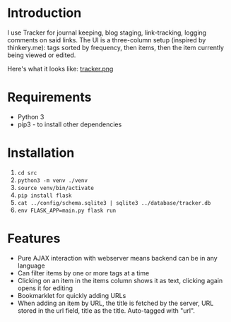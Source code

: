 Introduction
====

I use Tracker for journal keeping, blog staging, link-tracking, logging comments on said links. The UI is a three-column setup (inspired by thinkery.me): tags sorted by frequency, then items, then the item currently being viewed or edited.

Here's what it looks like: [tracker.png](https://www.greaterscope.net/files/tracker.png)

Requirements
====

* Python 3
* pip3 - to install other dependencies

Installation
====

1. `cd src`
1. `python3 -m venv ./venv`
1. `source venv/bin/activate`
1. `pip install flask`
1. `cat ../config/schema.sqlite3 | sqlite3 ../database/tracker.db`
1. `env FLASK_APP=main.py flask run`

Features
====

* Pure AJAX interaction with webserver means backend can be in any language
* Can filter items by one or more tags at a time
* Clicking on an item in the items column shows it as text, clicking again opens it for editing
* Bookmarklet for quickly adding URLs
* When adding an item by URL, the title is fetched by the server, URL stored in the url field, title as the title. Auto-tagged with "url".

